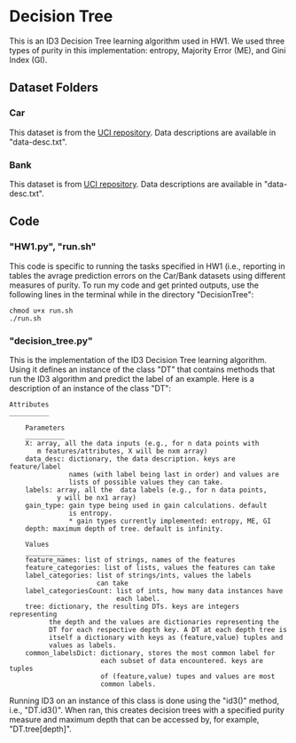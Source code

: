 # Decision Tree
This is an ID3 Decision Tree learning algorithm used in HW1. We used three types of purity in this implementation: entropy, Majority Error (ME), and Gini Index (GI). 
## Dataset Folders
### Car
This dataset is from the [UCI repository](https://archive.ics.uci.edu/ml/datasets/car+evaluation). Data descriptions are available in "data-desc.txt". 
### Bank
This dataset is from [UCI repository](https://archive.ics.uci.edu/ml/datasets/Bank+Marketing). Data descriptions are available in "data-desc.txt". 
## Code
### "HW1.py", "run.sh"
This code is specific to running the tasks specified in HW1 (i.e., reporting in tables the avrage prediction errors on the Car/Bank datasets using different measures of purity. To run my code and get printed outputs, use the following lines in the terminal while in the directory "DecisionTree": 
```
chmod u+x run.sh 
./run.sh
```
### "decision_tree.py"
This is the implementation of the ID3 Decision Tree learning algorithm. Using it defines an instance of the class "DT" that contains methods that run the ID3 algorithm and predict the label of an example. Here is a description of an instance of the class "DT": 
   

    Attributes
    __________
    
        Parameters
        __________
        X: array, all the data inputs (e.g., for n data points with
           m features/attributes, X will be nxm array)
        data_desc: dictionary, the data description. keys are feature/label 
                   names (with label being last in order) and values are 
                   lists of possible values they can take.
        labels: array, all the  data labels (e.g., for n data points, 
                y will be nx1 array)
        gain_type: gain type being used in gain calculations. default 
                   is entropy. 
                   * gain types currently implemented: entropy, ME, GI
        depth: maximum depth of tree. default is infinity. 
        
        Values
        __________
        feature_names: list of strings, names of the features 
        feature_categories: list of lists, values the features can take
        label_categories: list of strings/ints, values the labels 
                          can take
        label_categoriesCount: list of ints, how many data instances have 
                               each label. 
        tree: dictionary, the resulting DTs. keys are integers representing 
              the depth and the values are dictionaries representing the 
              DT for each respective depth key. A DT at each depth tree is 
              itself a dictionary with keys as (feature,value) tuples and 
              values as labels. 
        common_labelsDict: dictionary, stores the most common label for 
                           each subset of data encountered. keys are tuples 
                           of (feature,value) tupes and values are most 
                           common labels. 

Running ID3 on an instance of this class is done using the "id3()" method, i.e., "DT.id3()". When ran, this creates decision trees with a specified purity measure and maximum depth that can be accessed by, for example, "DT.tree[depth]".  
